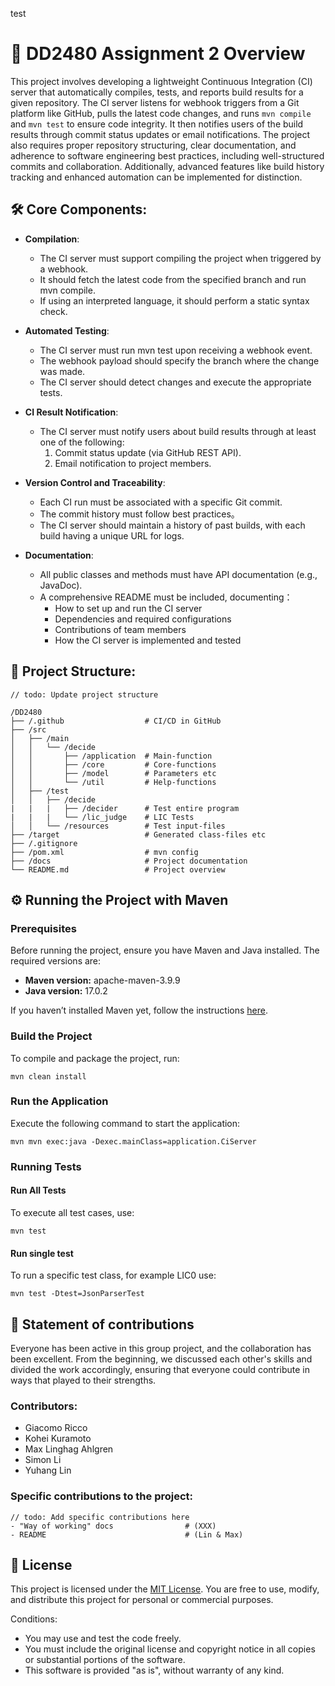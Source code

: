 test

# 🚀 DD2480 Assignment 2 Overview

This project involves developing a lightweight Continuous Integration (CI) server that automatically compiles, tests, and reports build results for a given repository. The CI server listens for webhook triggers from a Git platform like GitHub, pulls the latest code changes, and runs `mvn compile` and `mvn test` to ensure code integrity. It then notifies users of the build results through commit status updates or email notifications. The project also requires proper repository structuring, clear documentation, and adherence to software engineering best practices, including well-structured commits and collaboration. Additionally, advanced features like build history tracking and enhanced automation can be implemented for distinction.

## 🛠️ Core Components:

- **Compilation**: 
  - The CI server must support compiling the project when triggered by a webhook.
  - It should fetch the latest code from the specified branch and run mvn compile.
  - If using an interpreted language, it should perform a static syntax check.

- **Automated Testing**: 
  - The CI server must run mvn test upon receiving a webhook event.
  - The webhook payload should specify the branch where the change was made. 
  - The CI server should detect changes and execute the appropriate tests.

- **CI Result Notification**: 
  - The CI server must notify users about build results through at least one of the following:
    1. Commit status update (via GitHub REST API).
    2. Email notification to project members.

- **Version Control and Traceability**:
  - Each CI run must be associated with a specific Git commit.
  - The commit history must follow best practices。
  - The CI server should maintain a history of past builds, with each build having a unique URL for logs.

- **Documentation**:
  - All public classes and methods must have API documentation (e.g., JavaDoc).
  - A comprehensive README must be included, documenting：
    - How to set up and run the CI server
    - Dependencies and required configurations
    - Contributions of team members
    - How the CI server is implemented and tested

## 📂 Project Structure:

```console
// todo: Update project structure

/DD2480
├── /.github                  # CI/CD in GitHub
├── /src
│   ├── /main
│   │   └── /decide
│   │       ├── /application  # Main-function
│   │       ├── /core         # Core-functions
│   │       ├── /model        # Parameters etc
│   │       └── /util         # Help-functions
│   ├── /test
│   │   ├── /decide
|   |   |   ├── /decider      # Test entire program
|   |   |   └── /lic_judge    # LIC Tests
│   │   └── /resources        # Test input-files
├── /target                   # Generated class-files etc
├── /.gitignore
├── /pom.xml                  # mvn config
├── /docs                     # Project documentation
└── README.md                 # Project overview
```

## ⚙️ Running the Project with Maven

### Prerequisites

Before running the project, ensure you have Maven and Java installed. The required versions are:

- **Maven version:** apache-maven-3.9.9
- **Java version:** 17.0.2

If you haven’t installed Maven yet, follow the instructions [here](https://maven.apache.org/install.html).

### Build the Project

To compile and package the project, run:

```console
mvn clean install
```

### Run the Application

Execute the following command to start the application:

```console
mvn mvn exec:java -Dexec.mainClass=application.CiServer
```

### Running Tests

#### Run All Tests

To execute all test cases, use:

```console
mvn test
```

#### Run single test

To run a specific test class, for example LIC0 use:

```console
mvn test -Dtest=JsonParserTest
```

## 🤝 Statement of contributions

Everyone has been active in this group project, and the collaboration has been excellent. From the beginning, we discussed each other's skills and divided the work accordingly, ensuring that everyone could contribute in ways that played to their strengths.

### Contributors:

- Giacomo Ricco
- Kohei Kuramoto
- Max Linghag Ahlgren
- Simon Li
- Yuhang Lin

### Specific contributions to the project:

```console
// todo: Add specific contributions here
- "Way of working" docs                # (XXX)
- README                               # (Lin & Max)
```

## 📜 License

This project is licensed under the [MIT License](https://en.wikipedia.org/wiki/MIT_License). You are free to use, modify, and distribute this project for personal or commercial purposes.

Conditions:

- You may use and test the code freely.
- You must include the original license and copyright notice in all copies or substantial portions of the software.
- This software is provided "as is", without warranty of any kind.

